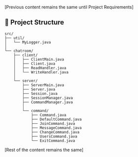 [Previous content remains the same until Project Requirements]

## 📁 Project Structure

```
src/
├── util/
│   └── MyLogger.java
│
└── chatroom/
    ├── client/
    │   ├── ClientMain.java
    │   ├── Client.java
    │   ├── ReadHandler.java
    │   └── WriteHandler.java
    │
    └── server/
        ├── ServerMain.java
        ├── Server.java
        ├── Session.java
        ├── SessionManager.java
        ├── CommandManager.java
        │
        └── command/
            ├── Command.java
            ├── DefaultCommand.java
            ├── JoinCommand.java
            ├── MessageCommand.java
            ├── ChangeCommand.java
            ├── UsersCommand.java
            └── ExitCommand.java
```

[Rest of the content remains the same]
